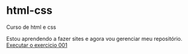 # html-css
 Curso de html e css


Estou aprendendo a fazer sites e agora vou gerenciar meu repositório.
<a href="https://igordev2299.github.io/html-css/exercicios/ex001/index.html"> Executar o exercicio 001</a>